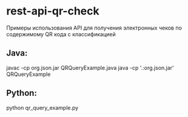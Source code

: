 # rest-api-qr-check
Примеры использования API для получения электронных чеков по содержимому QR кода с классификацией

## Java:
javac -cp org.json.jar QRQueryExample.java
java -cp '.:org.json.jar' QRQueryExample 

## Python:
python qr_query_example.py
